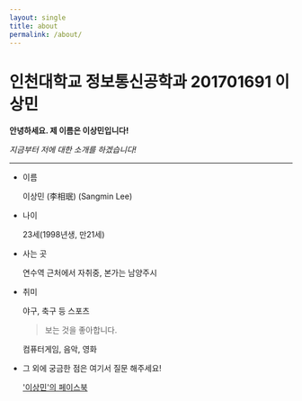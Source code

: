 ```yaml
---
layout: single
title: about
permalink: /about/
---
```






# 인천대학교 정보통신공학과 201701691 이상민



**안녕하세요. 제 이름은 이상민입니다!**



*지금부터 저에 대한 소개를 하겠습니다!*

---

* 이름

   이상민 (李相珉) (Sangmin Lee)

* 나이

    23세(1998년생, 만21세)

* 사는 곳

    연수역 근처에서 자취중, 본가는 남양주시

* 취미

    야구, 축구 등 스포츠

  > 보는 것을 좋아합니다.

   컴퓨터게임, 음악, 영화

* 그 외에 궁금한 점은 여기서 질문 해주세요!

   ['이상민'의 페이스북](https://www.facebook.com/profile.php?id=100008905746190 "'이상민'님의 페이스북 프로필")

  









